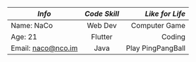 *Info*|*Code Skill*|*Like for Life*
--|:--:|--:
Name: NaCo|Web Dev| Computer Game
Age: 21|Flutter| Coding
Email: naco@nco.im|Java| Play PingPangBall